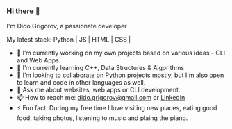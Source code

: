 ### Hi there 👋

I'm Dido Grigorov, a passionate developer

My latest stack:
Python | JS | HTML | CSS |

- 🔭 I’m currently working on my own projects based on various ideas - CLI and Web Apps.
- 🌱 I’m currently learning C++, Data Structures & Algorithms
- 👯 I’m looking to collaborate on Python projects mostly, but I'm also open to learn and code in other languages as well.
- 💬 Ask me about websites, web apps or CLI development. 
- 📫 How to reach me: dido.grigorov@gmail.com or [LinkedIn](https://linkedin.com/in/didogrigorov)
- ⚡ Fun fact: During my free time I love visiting new places, eating good food, taking photos, listening to music and plaing the piano.
